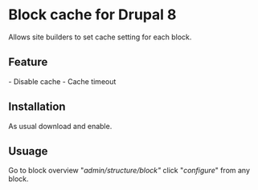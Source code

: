 # Block cache for Drupal 8

Allows site builders to set cache setting for each block.

## Feature

\- Disable cache
\- Cache timeout

## Installation

As usual download and enable.

## Usuage

Go to block overview "_admin/structure/block"_ click "_configure_"
from any block.
